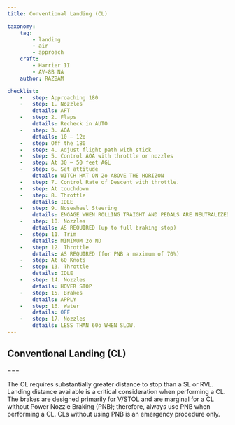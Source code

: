 ```yaml
---
title: Conventional Landing (CL) 

taxonomy:
    tag:
        - landing
        - air
        - approach
    craft:
        - Harrier II
        - AV-8B NA
    author: RAZBAM

checklist:
    -   step: Approaching 180 
    -   step: 1. Nozzles 
        details: AFT 
    -   step: 2. Flaps 
        details: Recheck in AUTO 
    -   step: 3. AOA 
        details: 10 – 12o 
    -   step: Off the 180 
    -   step: 4. Adjust flight path with stick  
    -   step: 5. Control AOA with throttle or nozzles  
    -   step: At 30 – 50 feet AGL 
    -   step: 6. Set attitude 
        details: WITCH HAT ON 2o ABOVE THE HORIZON 
    -   step: 7. Control Rate of Descent with throttle.  
    -   step: At touchdown 
    -   step: 8. Throttle 
        details: IDLE 
    -   step: 9. Nosewheel Steering 
        details: ENGAGE WHEN ROLLING TRAIGHT AND PEDALS ARE NEUTRALIZED 
    -   step: 10. Nozzles 
        details: AS REQUIRED (up to full braking stop) 
    -   step: 11. Trim 
        details: MINIMUM 2o ND 
    -   step: 12. Throttle 
        details: AS REQUIRED (for PNB a maximum of 70%) 
    -   step: At 60 Knots 
    -   step: 13. Throttle 
        details: IDLE 
    -   step: 14. Nozzles 
        details: HOVER STOP 
    -   step: 15. Brakes 
        details: APPLY 
    -   step: 16. Water 
        details: OFF 
    -   step: 17. Nozzles 
        details: LESS THAN 60o WHEN SLOW. 
---
```


## Conventional Landing (CL) 

===

The CL requires substantially greater distance to stop than a SL or RVL. Landing distance available is a critical consideration when performing a CL. The brakes are designed primarily for V/STOL and are marginal for a CL without Power Nozzle Braking (PNB); therefore, always use PNB when performing a CL. CLs without using PNB is an emergency procedure only. 
